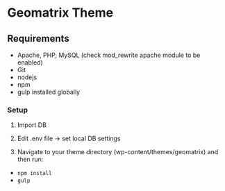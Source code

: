 # Geomatrix Theme

## Requirements
- Apache, PHP, MySQL (check mod_rewrite apache module to be enabled)
- Git
- nodejs
- npm
- gulp installed globally

### Setup

1. Import DB

2. Edit .env file -> set local DB settings

3. Navigate to your theme directory (wp-content/themes/geomatrix) and then run:
  - `npm install`
  - `gulp `

